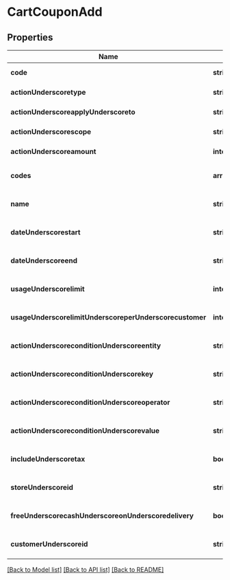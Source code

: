 # CartCouponAdd

## Properties
Name | Type | Description | Notes
------------ | ------------- | ------------- | -------------
**code** | **string** |  | [default to null]
**actionUnderscoretype** | **string** |  | [default to null]
**actionUnderscoreapplyUnderscoreto** | **string** |  | [default to null]
**actionUnderscorescope** | **string** |  | [default to null]
**actionUnderscoreamount** | **integer** |  | [default to null]
**codes** | **array[string]** |  | [optional] [default to null]
**name** | **string** |  | [optional] [default to null]
**dateUnderscorestart** | **string** |  | [optional] [default to now]
**dateUnderscoreend** | **string** |  | [optional] [default to null]
**usageUnderscorelimit** | **integer** |  | [optional] [default to null]
**usageUnderscorelimitUnderscoreperUnderscorecustomer** | **integer** |  | [optional] [default to null]
**actionUnderscoreconditionUnderscoreentity** | **string** |  | [optional] [default to null]
**actionUnderscoreconditionUnderscorekey** | **string** |  | [optional] [default to null]
**actionUnderscoreconditionUnderscoreoperator** | **string** |  | [optional] [default to null]
**actionUnderscoreconditionUnderscorevalue** | **string** |  | [optional] [default to null]
**includeUnderscoretax** | **boolean** |  | [optional] [default to false]
**storeUnderscoreid** | **string** |  | [optional] [default to null]
**freeUnderscorecashUnderscoreonUnderscoredelivery** | **boolean** |  | [optional] [default to null]
**customerUnderscoreid** | **string** |  | [optional] [default to null]

[[Back to Model list]](../README.md#documentation-for-models) [[Back to API list]](../README.md#documentation-for-api-endpoints) [[Back to README]](../README.md)



